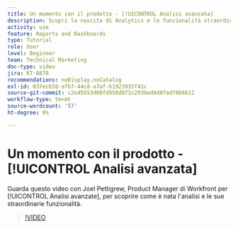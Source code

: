 ```yaml
---
title: Un momento con il prodotto - [!UICONTROL Analisi avanzata]
description: Scopri la nascita di Analytics e le funzionalità straordinarie che rende possibili con Joel Pettigrew, product manager per [!UICONTROL Analisi avanzate].
activity: use
feature: Reports and Dashboards
type: Tutorial
role: User
level: Beginner
team: Technical Marketing
doc-type: video
jira: KT-8870
recommendations: noDisplay,noCatalog
exl-id: 037ec658-a7b7-44cd-a7af-b1923935f41c
source-git-commit: c2e45553d68fd958d871c2936ed4d8fed70b6b12
workflow-type: tm+mt
source-wordcount: '57'
ht-degree: 0%

---
```


# Un momento con il prodotto - [!UICONTROL Analisi avanzata]

Guarda questo video con Joel Pettigrew, Product Manager di Workfront per [!UICONTROL Analisi avanzate], per scoprire come è nata l&#39;analisi e le sue straordinarie funzionalità.

>[!VIDEO](https://video.tv.adobe.com/v/335042/?quality=12&learn=on)
